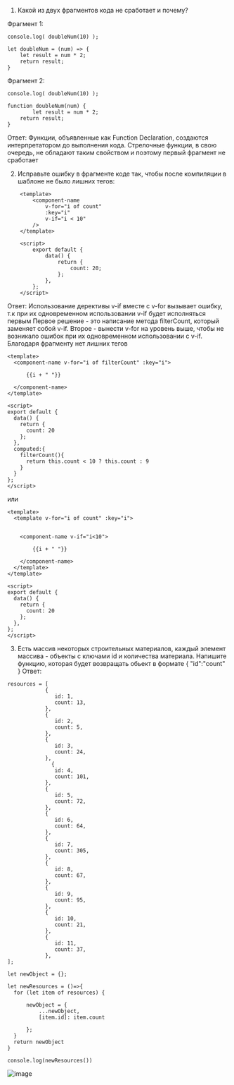 1) Какой из двух фрагментов кода не сработает и почему?

Фрагмент 1:

	console.log( doubleNum(10) );

	let doubleNum = (num) => {
		let result = num * 2;
		return result;
	}
Фрагмент 2:

	console.log( doubleNum(10) );

	function doubleNum(num) {
    		let result = num * 2;
		return result;
	}
Ответ: Функции, объявленные как Function Declaration, создаются интерпретатором до выполнения кода. Стрелочные функции, в свою очередь, не обладают таким свойством и поэтому первый фрагмент не сработает

2) Исправьте ошибку в фрагменте коде так, чтобы после компиляции в шаблоне не было лишних тегов:
```
	<template>
		<component-name
			v-for="i of count" 
			:key="i"
			v-if="i < 10" 
		/>
	</template>

	<script>
		export default {
			data() {
				return {
					count: 20;
				};
			},
		};
	</script>  
```
Ответ: Использование дерективы v-if вместе с v-for вызывает ошибку, т.к при их одновременном использовании v-if будет исполняться первым
Первое решение - это написание метода filterCount, который заменяет собой v-if.
Второе - вынести v-for на уровень выше, чтобы не возникало ошибок при их одновременном использовании с v-if. Благодаря фрагменту нет лишних тегов

```
<template>
  <component-name v-for="i of filterCount" :key="i">
  
      {{i + " "}}

  </component-name>
</template>

<script>
export default {
  data() {
    return {
      count: 20
    };
  },
  computed:{
    filterCount(){
      return this.count < 10 ? this.count : 9
    }
  }
};
</script>  
```
или 
```
<template>
  <template v-for="i of count" :key="i">

  
    <component-name v-if="i<10">
    
        {{i + " "}}

    </component-name>
  </template>
</template>

<script>
export default {
  data() {
    return {
      count: 20
    };
  },
};
</script>  
```

3) Есть массив некоторых строительных материалов, каждый элемент массива - объекты с ключами id и количества материала. Напишите функцию, которая будет возвращать oбьект в формате { "id":"count" }
Ответ:

```
resources = [
			{
			   id: 1,
			   count: 13,
   			},
			{
			   id: 2,
			   count: 5,
   			}, 
			{
			   id: 3,
			   count: 24,
   			},
		      {
			   id: 4,
			   count: 101,
   			}, 
			{
			   id: 5,
			   count: 72,
   			}, 
			{
			   id: 6,
			   count: 64,
   			}, 
			{
			   id: 7,
			   count: 305,
   			}, 
			{
			   id: 8,
			   count: 67,
   			}, 
			{
			   id: 9,
			   count: 95,
   			}, 
			{
			   id: 10,
			   count: 21,
   			}, 
			{
			   id: 11,
			   count: 37,
   			},
];
		   
let newObject = {};

let newResources = ()=>{
  for (let item of resources) {
      
      newObject = {
          ...newObject,
          [item.id]: item.count
          
      };
  }
  return newObject
}

console.log(newResources())
```
![image](https://user-images.githubusercontent.com/71041667/193363034-9e70233a-5513-40be-ae4f-99b0bcd2ffaf.png)
